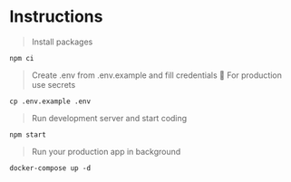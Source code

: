 # Instructions

> Install packages

```
npm ci
```

> Create .env from .env.example and fill credentials
> 🚨 For production use secrets

```
cp .env.example .env
```

> Run development server and start coding

```
npm start
```

> Run your production app in background

```
docker-compose up -d
```
